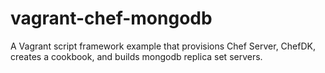 vagrant-chef-mongodb
====================

A Vagrant script framework example that provisions Chef Server, ChefDK, creates a cookbook, and builds mongodb replica set servers.
